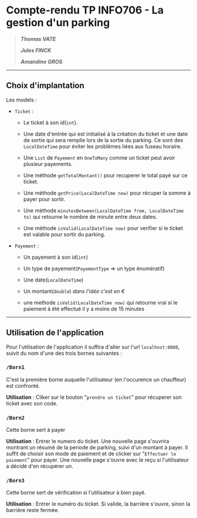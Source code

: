 # Compte-rendu TP INFO706 - La gestion d'un parking
 
> ***Thomas VATE***
>
> ***Jules FINCK***
>
> ***Amandine GROS***

---

## **Choix d'implantation**

Les models :

- `Ticket` : 

    * Le ticket à son id(`int`).

    * Une date d'entrée qui est initialisé à la création du ticket et une date de sortie qui sera remplie lors de la sortie du parking. Ce sont des `LocalDateTime` pour éviter les problèmes liées aux fuseau horaire.

    * Une `List` de `Payement` en `OneToMany` comme un ticket peut avoir plusieur payements.

    * Une méthode `getTotalMontant()` pour recuperer le total payé sur ce ticket.

    * Une méthode `getPrice(LocalDateTime now)` pour récuper la somme à payer pour sortir.

    * Une méthode `minutesBetween(LocalDateTime from, LocalDateTime to)` qui retourne le nombre de minute entre deux dates.

    * Une méthode `isValid(LocalDateTime now)` pour verifier si le ticket est valable pour sortir du parking.

- `Payement` :

    * Un payement à son id(`int`)

    * Un type de payement(`PayementType` => un type énumératif)
    
    * Une date(`LocalDateTime`)
    
    * Un montant(`double`) *dans l'idée c'est en €*

    * une methode `isValid(LocalDateTime now)` qui retourne vrai si le paiement à été effectué il y a moins de 15 minutes
---

## **Utilisation de l'application**

Pour l'utilisation de l'application il suffira d'aller sur l'url `localhost:8080`, suivit du nom d'une des trois bornes suivantes :

### `/Born1`

C'est la première borne auquelle l'utilisateur (en l'occurence un chauffeur) est confronté.

**Utilisation** : Cliker sur le bouton "`prendre un ticket`" pour récuperer son ticket avec son code.

### `/Born2`

Cette borne sert à payer

**Utilisation** : Entrer le numero du ticket. Une nouvelle page s'ouvrira montrant un résumé de la periode de parking, suivi d'un montant à payer. Il suffit de choisir son mode de paiement et de clicker sur "`Effectuer le paiement`" pour payer. Une nouvelle page s'ouvre avec le reçu si l'utilisateur a décidé d'en récupérer un.

### `/Born3`

Cette borne sert de vérification si l'utilisateur à bien payé.

**Utilisation** : Entrer le numéro du ticket. Si valide, la barrière s'ouvre, sinon la barrière reste fermée.
